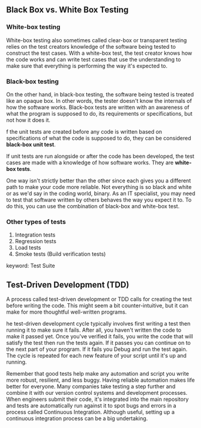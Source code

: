 ## Black Box vs. White Box Testing

### White-box testing
White-box testing also sometimes called clear-box or transparent testing relies on the test creators knowledge of the 
software being tested to construct the test cases. With a white-box test, the test creator knows how the 
code works and can write test cases that use the understanding to make sure that everything is performing
the way it's expected to.

### Black-box testing
On the other hand, in black-box testing, the software being tested is treated like an opaque box. 
In other words, the tester doesn't know the internals of how the software works. Black-box tests are written with an 
awareness of what the program is supposed to do, its requirements or specifications, but not how it does 
it.

f the unit tests are created before any code is written based on specifications of what the code is supposed to do, 
they can be considered **black-box unit test**. 

If unit tests are run alongside or after the code has been developed, the test cases are made with a knowledge of 
how software works. They are **white-box tests**. 

One way isn't strictly better than the other since each gives you a different path to make your code more reliable. 
Not everything is so black and white or as we'd say in the coding world, binary. 
As an IT specialist, you may need to test that software written by others behaves the way you expect it to. 
To do this, you can use the combination of black-box and white-box test.

### Other types of tests
1. Integration tests
2. Regression tests
3. Load tests
4. Smoke tests (Build verification tests)

keyword: Test Suite


## Test-Driven Development (TDD)
A process called test-driven development or TDD calls for creating the test before writing the code. This might seem a bit counter-intuitive, but it can make for more thoughtful well-written programs. 

he test-driven development cycle typically involves first writing a test then running it to make sure it fails. After all, you haven't written the code to make it passed yet. Once you've verified it fails, you write the code that will satisfy the test then run the tests again. If it passes you can continue on to the next part of your program. If it fails you Debug and run the test again. The cycle is repeated for each new feature of your script until it's up and running.

Remember that good tests help make any automation and script you write more robust, resilient, and less buggy. Having reliable automation makes life better for everyone. Many companies take testing a step further and combine it with our version control systems and development processes. When engineers submit their code, it's integrated into the main repository and tests are automatically run against it to spot bugs and errors in a process called Continuous Integration. Although useful, setting up a continuous integration process can be a big undertaking.